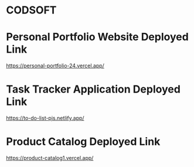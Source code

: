 # CODSOFT
 
# Personal Portfolio Website Deployed Link
 https://personal-portfolio-24.vercel.app/

# Task Tracker Application Deployed Link
 https://to-do-list-pjs.netlify.app/

 # Product Catalog Deployed Link
 https://product-catalog1.vercel.app/
